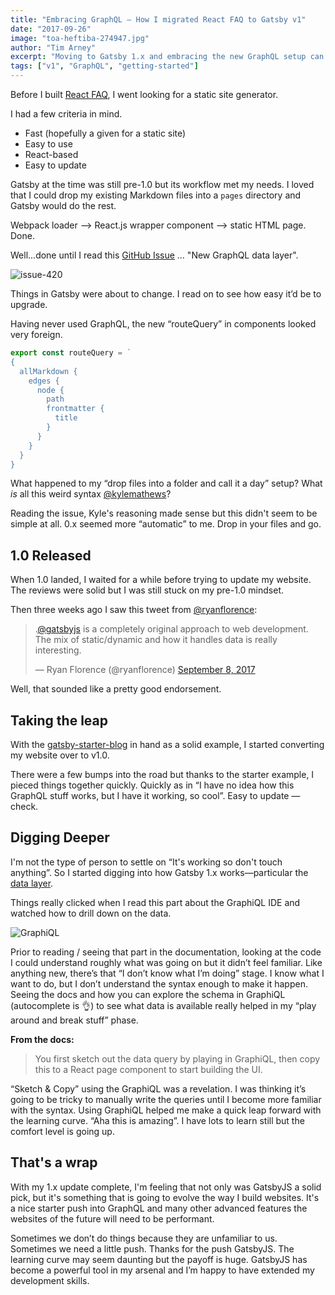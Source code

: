 ```yaml
---
title: "Embracing GraphQL — How I migrated React FAQ to Gatsby v1"
date: "2017-09-26"
image: "toa-heftiba-274947.jpg"
author: "Tim Arney"
excerpt: "Moving to Gatsby 1.x and embracing the new GraphQL setup can be daunting but the effort is going to payoff"
tags: ["v1", "GraphQL", "getting-started"]
---
```


Before I built [React FAQ](https://reactfaq.site/), I went looking for a static
site generator.

I had a few criteria in mind.

* Fast (hopefully a given for a static site)
* Easy to use
* React-based
* Easy to update

Gatsby at the time was still pre-1.0 but its workflow met my needs. I loved that
I could drop my existing Markdown files into a `pages` directory and Gatsby
would do the rest.

Webpack loader —> React.js wrapper component —> static HTML page. Done.

Well...done until I read this
[GitHub Issue](https://github.com/gatsbyjs/gatsby/issues/420) … "New GraphQL
data layer".

![issue-420](issue-420.png)

Things in Gatsby were about to change. I read on to see how easy it’d be to
upgrade.

Having never used GraphQL, the new “routeQuery” in components looked very
foreign.

```javascript
export const routeQuery = `
{
  allMarkdown {
    edges {
      node {
        path
        frontmatter {
          title
        }
      }
    }
  }
}
```

What happened to my “drop files into a folder and call it a day” setup? What
_is_ all this weird syntax [@kylemathews](https://twitter.com/kylemathews)?

Reading the issue, Kyle's reasoning made sense but this didn't seem to be simple
at all. 0.x seemed more “automatic” to me. Drop in your files and go.

## 1.0 Released

When 1.0 landed, I waited for a while before trying to update my website. The
reviews were solid but I was still stuck on my pre-1.0 mindset.

Then three weeks ago I saw this tweet from
[@ryanflorence](https://twitter.com/ryanflorence):

<blockquote class="twitter-tweet" data-lang="en"><p lang="en" dir="ltr">.<a href="https://twitter.com/gatsbyjs">@gatsbyjs</a> is a completely original approach to web development. The mix of static/dynamic and how it handles data is really interesting.</p>&mdash; Ryan Florence (@ryanflorence) <a href="https://twitter.com/ryanflorence/status/906233888560758784">September 8, 2017</a></blockquote>

Well, that sounded like a pretty good endorsement.

## Taking the leap

With the [gatsby-starter-blog](https://github.com/gatsbyjs/gatsby-starter-blog)
in hand as a solid example, I started converting my website over to v1.0.

There were a few bumps into the road but thanks to the starter example, I pieced
things together quickly. Quickly as in “I have no idea how this GraphQL stuff
works, but I have it working, so cool”. Easy to update — check.

## Digging Deeper

I'm not the type of person to settle on “It's working so don't touch anything”.
So I started digging into how Gatsby 1.x works—particular the
[data layer](/tutorial/part-four/#data-in-gatsby).

Things really clicked when I read this part about the GraphiQL IDE and watched
how to drill down on the data.

![GraphiQL](graphiql.gif)

Prior to reading / seeing that part in the documentation, looking at the code I
could understand roughly what was going on but it didn’t feel familiar. Like
anything new, there’s that “I don’t know what I’m doing” stage. I know what I
want to do, but I don’t understand the syntax enough to make it happen. Seeing
the docs and how you can explore the schema in GraphiQL (autocomplete is 👌) to
see what data is available really helped in my “play around and break stuff”
phase.

**From the docs:**

> You first sketch out the data query by playing in GraphiQL, then copy this to
> a React page component to start building the UI.

“Sketch & Copy” using the GraphiQL was a revelation. I was thinking it’s going
to be tricky to manually write the queries until I become more familiar with the
syntax. Using GraphiQL helped me make a quick leap forward with the learning
curve. “Aha this is amazing”. I have lots to learn still but the comfort level
is going up.

## That's a wrap

With my 1.x update complete, I'm feeling that not only was GatsbyJS a solid
pick, but it's something that is going to evolve the way I build websites. It's
a nice starter push into GraphQL and many other advanced features the websites
of the future will need to be performant.

Sometimes we don’t do things because they are unfamiliar to us. Sometimes we
need a little push. Thanks for the push GatsbyJS. The learning curve may seem
daunting but the payoff is huge. GatsbyJS has become a powerful tool in my
arsenal and I’m happy to have extended my development skills.
